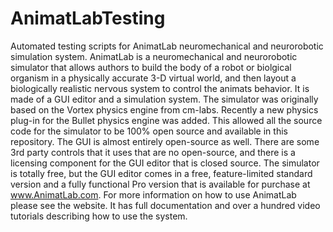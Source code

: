 AnimatLabTesting
================

Automated testing scripts for AnimatLab neuromechanical and neurorobotic simulation system. AnimatLab is a neuromechanical and neurorobotic simulator that allows authors to build the body of a robot or biolgical organism in a physically accurate 3-D virtual world, and then layout a biologically realistic nervous system to control the animats behavior. It is made of a GUI editor and a simulation system. The simulator was originally based on the Vortex physics engine from cm-labs. Recently a new physics plug-in for the Bullet physics engine was added. This allowed all the source code for the simulator to be 100% open source and available in this repository. The GUI is almost entirely open-source as well. There are some 3rd party controls that it uses that are no open-source, and there is a licensing component for the GUI editor that is closed source. The simulator is totally free, but the GUI editor comes in a free, feature-limited standard version and a fully functional Pro version that is available for purchase at www.AnimatLab.com. For more information on how to use AnimatLab please see the website. It has full documentation and over a hundred video tutorials describing how to use the system.
